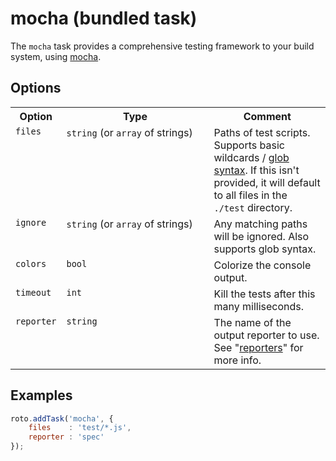 # mocha (bundled task)

The `mocha` task provides a comprehensive testing framework to your build system, using [mocha](http://visionmedia.github.com/mocha/).

## Options

<table>
	<tr>
		<th>Option</th>
		<th width="220px">Type</th>
		<th>Comment</th>
	</tr>
	<tr>
		<td valign="top"><code>files</code></td>
		<td valign="top"><code>string</code> (or <code>array</code> of strings)</td>
		<td valign="top">Paths of test scripts. Supports basic wildcards / <a href="http://www.linuxjournal.com/content/bash-extended-globbing" target="_blank">glob syntax</a>. If this isn't provided, it will default to all files in the <code>./test</code> directory.</td>
	</tr>
	<tr>
		<td valign="top"><code>ignore</code></td>
		<td valign="top"><code>string</code> (or <code>array</code> of strings)</td>
		<td valign="top">Any matching paths will be ignored. Also supports glob syntax.</td>
	</tr>
	<tr>
		<td valign="top"><code>colors</code></td>
		<td valign="top"><code>bool</code></td>
		<td valign="top">Colorize the console output.</td>
	</tr>
	<tr>
		<td valign="top"><code>timeout</code></td>
		<td valign="top"><code>int</code></td>
		<td valign="top">Kill the tests after this many milliseconds.</td>
	</tr>
	<tr>
		<td valign="top"><code>reporter</code></td>
		<td valign="top"><code>string</code></td>
		<td valign="top">The name of the output reporter to use. See "<a href="http://visionmedia.github.com/mocha/#reporters">reporters</a>" for more info.</td>
	</tr>
</table>

## Examples

```javascript
roto.addTask('mocha', {
	files    : 'test/*.js',
	reporter : 'spec'
});
```